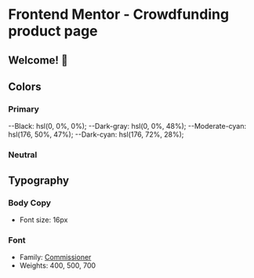 # Frontend Mentor - Crowdfunding product page

## Welcome! 👋

## Colors

### Primary
--Black: hsl(0, 0%, 0%);
    --Dark-gray: hsl(0, 0%, 48%);
    --Moderate-cyan: hsl(176, 50%, 47%);
    --Dark-cyan: hsl(176, 72%, 28%);

### Neutral

## Typography

### Body Copy

- Font size: 16px

### Font

- Family: [Commissioner](https://fonts.google.com/specimen/Commissioner)
- Weights: 400, 500, 700